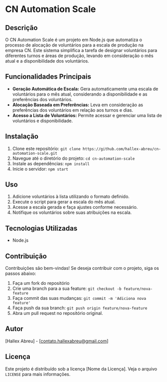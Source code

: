 # CN Automation Scale

## Descrição
O CN Automation Scale é um projeto em Node.js que automatiza o processo de alocação de voluntários para a escala de produção na empresa CN. Este sistema simplifica a tarefa de designar voluntários para diferentes turnos e áreas de produção, levando em consideração o mês atual e a disponibilidade dos voluntários.

## Funcionalidades Principais
- **Geração Automática de Escala:** Gera automaticamente uma escala de voluntários para o mês atual, considerando a disponibilidade e as preferências dos voluntários.
- **Alocação Baseada em Preferências:** Leva em consideração as preferências dos voluntários em relação aos turnos e dias.
- **Acesso a Lista de Voluntários:** Permite acessar e gerenciar uma lista de voluntários e disponibilidade.

## Instalação
1. Clone este repositório: `git clone https://github.com/hallex-abreu/cn-automation-scale.git`
2. Navegue até o diretório do projeto: `cd cn-automation-scale`
3. Instale as dependências: `npm install`
4. Inicie o servidor: `npm start`

## Uso
1. Adicione voluntários à lista utilizando o formato definido.
2. Execute o script para gerar a escala do mês atual.
3. Acesse a escala gerada e faça ajustes conforme necessário.
4. Notifique os voluntários sobre suas atribuições na escala.

## Tecnologias Utilizadas
- Node.js

## Contribuição
Contribuições são bem-vindas! Se deseja contribuir com o projeto, siga os passos abaixo:
1. Faça um fork do repositório
2. Crie uma branch para a sua feature: `git checkout -b feature/nova-feature`
3. Faça commit das suas mudanças: `git commit -m 'Adiciona nova feature'`
4. Faça push da sua branch: `git push origin feature/nova-feature`
5. Abra um pull request no repositório original.

## Autor
[Hallex Abreu] - [contato.hallexabreu@gmail.com]

## Licença
Este projeto é distribuído sob a licença [Nome da Licença]. Veja o arquivo `LICENSE` para mais informações.
